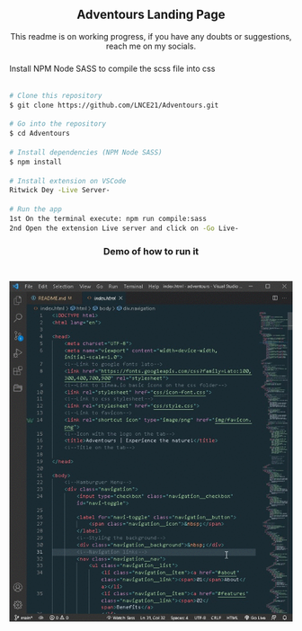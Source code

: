 <h2 align="center"> Adventours Landing Page </h2>

<p align= "center">This readme is on working progress, if you have any doubts or suggestions, reach me on my socials.</p>


<h3 align="center"></h3>Install NPM Node SASS to compile the scss file into css
<br>
<br>

```bash
# Clone this repository
$ git clone https://github.com/LNCE21/Adventours.git

# Go into the repository
$ cd Adventours

# Install dependencies (NPM Node SASS)
$ npm install

# Install extension on VSCode
Ritwick Dey -Live Server-

# Run the app
1st On the terminal execute: npm run compile:sass
2nd Open the extension Live server and click on -Go Live-

```
<h3 align="center"> Demo of how to run it<h3>
<p align="center">
<br>
<img src="img/adventoursGif.gif" alt="Run Demo"/>
</>

